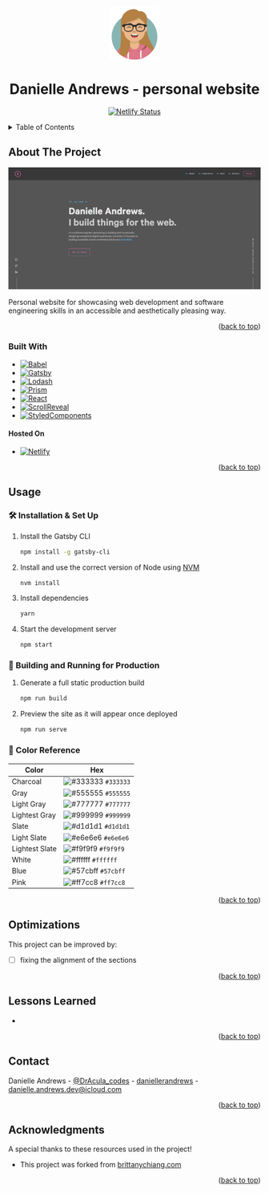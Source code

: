 <!-- https://github.com/othneildrew/Best-README-Template/ -->

<a name="readme-top"></a>

<!-- PROJECT LOGO -->
<div align="center">
  <a href="#">
    <img alt="Logo" src="https://raw.githubusercontent.com/DrAcula27/personalWebsite/main/src/images/logo_self.svg" width="100" />
  </a>

  <h1>Danielle Andrews - personal website</h1>

  <p>
  <!-- TODO: update with my netlify status once hosted -->
    <a href="https://app.netlify.com/sites/brittanychiang/deploys" target="_blank">
      <img src="https://api.netlify.com/api/v1/badges/1963b488-7b78-48c9-9e2d-6fb5e47ab3af/deploy-status" alt="Netlify Status" />
    </a>
  </p>
</div>

<!-- TABLE OF CONTENTS -->
<details>
  <summary>Table of Contents</summary>
  <ol>
    <li>
      <a href="#about-the-project">About The Project</a>
      <ul>
        <li><a href="#built-with">Built With</a></li>
      </ul>
    </li>
    <li><a href="#usage">Usage</a></li>
    <li><a href="#optimizations">Optimizations</a></li>
    <li><a href="#lessons-learned">Lessons Learned</a></li>
    <li><a href="#contact">Contact</a></li>
    <li><a href="#acknowledgments">Acknowledgments</a></li>
  </ol>
</details>

<!-- ABOUT THE PROJECT -->

## About The Project

![demo](https://raw.githubusercontent.com/DrAcula27/personalWebsite/main/src/images/demo.png)

Personal website for showcasing web development and software engineering skills in an accessible and aesthetically pleasing way.

<p align="right">(<a href="#readme-top">back to top</a>)</p>

### Built With

- [![Babel](https://img.shields.io/badge/Babel-333333.svg?style=flat&logo=babel&logoColor=F9DC3E)](https://babeljs.io/)
- [![Gatsby](https://img.shields.io/badge/Gatsby-663399.svg?style=flat&logo=gatsby&logoColor=white)](https://www.gatsbyjs.org/)
- [![Lodash](https://img.shields.io/badge/Lodash-3492FF.svg?style=flat&logo=lodash&logoColor=white)](https://lodash.com/)
- [![Prism](https://img.shields.io/badge/Prism-000000.svg?style=flat&logo=prisma&logoColor=white)](https://prismjs.com/)
- [![React](https://img.shields.io/badge/React-333333.svg?style=flat&logo=react&logoColor=61DAFB)](https://react.dev/)
- [![ScrollReveal](https://img.shields.io/badge/ScrollReveal-333333.svg?style=flat&logo=scrollreveal&logoColor=FFCB36)](https://scrollrevealjs.org/)
- [![StyledComponents](https://img.shields.io/badge/styled_components-DB7093.svg?style=flat&logo=styledcomponents&logoColor=white)](https://styled-components.com/)

#### Hosted On

- [![Netlify](https://img.shields.io/badge/netlify-333333.svg?style=flat&logo=netlify&logoColor=00C7B7)](https://www.netlify.com/)

<p align="right">(<a href="#readme-top">back to top</a>)</p>

<!-- USAGE -->

## Usage

### 🛠 Installation & Set Up

1. Install the Gatsby CLI

   ```sh
   npm install -g gatsby-cli
   ```

2. Install and use the correct version of Node using [NVM](https://github.com/nvm-sh/nvm)

   ```sh
   nvm install
   ```

3. Install dependencies

   ```sh
   yarn
   ```

4. Start the development server

   ```sh
   npm start
   ```

### 🚀 Building and Running for Production

1. Generate a full static production build

   ```sh
   npm run build
   ```

1. Preview the site as it will appear once deployed

   ```sh
   npm run serve
   ```

### 🎨 Color Reference

| Color          | Hex                                                                |
| -------------- | ------------------------------------------------------------------ |
| Charcoal       | ![#333333](https://via.placeholder.com/10/333333?text=+) `#333333` |
| Gray           | ![#555555](https://via.placeholder.com/10/555555?text=+) `#555555` |
| Light Gray     | ![#777777](https://via.placeholder.com/10/777777?text=+) `#777777` |
| Lightest Gray  | ![#999999](https://via.placeholder.com/10/999999?text=+) `#999999` |
| Slate          | ![#d1d1d1](https://via.placeholder.com/10/d1d1d1?text=+) `#d1d1d1` |
| Light Slate    | ![#e6e6e6](https://via.placeholder.com/10/e6e6e6?text=+) `#e6e6e6` |
| Lightest Slate | ![#f9f9f9](https://via.placeholder.com/10/f9f9f9?text=+) `#f9f9f9` |
| White          | ![#ffffff](https://via.placeholder.com/10/ffffff?text=+) `#ffffff` |
| Blue           | ![#57cbff](https://via.placeholder.com/10/57cbff?text=+) `#57cbff` |
| Pink           | ![#ff7cc8](https://via.placeholder.com/10/ff7cc8?text=+) `#ff7cc8` |

<p align="right">(<a href="#readme-top">back to top</a>)</p>

<!-- OPTIMIZATIONS -->

## Optimizations

This project can be improved by:

- [ ] fixing the alignment of the sections

<p align="right">(<a href="#readme-top">back to top</a>)</p>

<!-- LESSONS LEARNED -->

## Lessons Learned

-

<p align="right">(<a href="#readme-top">back to top</a>)</p>

<!-- CONTACT -->

## Contact

Danielle Andrews - [@DrAcula_codes](https://twitter.com/DrAcula_codes 'Twitter/X') - [daniellerandrews](https://www.linkedin.com/in/daniellerandrews 'LinkedIn') - danielle.andrews.dev@icloud.com

<p align="right">(<a href="#readme-top">back to top</a>)</p>

<!-- ACKNOWLEDGMENTS -->

## Acknowledgments

A special thanks to these resources used in the project!

- This project was forked from [brittanychiang.com](https://brittanychiang.com)

<p align="right">(<a href="#readme-top">back to top</a>)</p>

